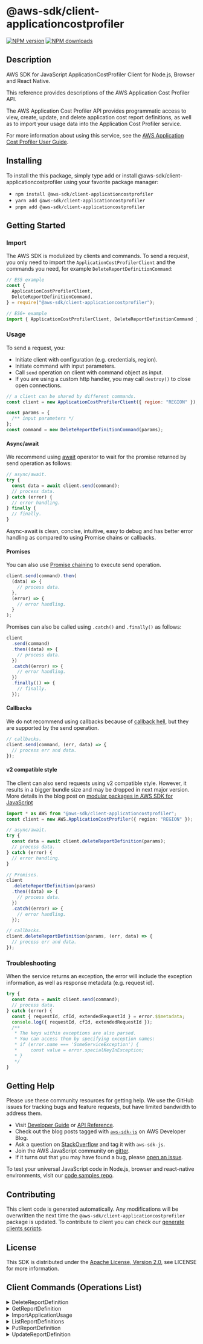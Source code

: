 <!-- generated file, do not edit directly -->

# @aws-sdk/client-applicationcostprofiler

[![NPM version](https://img.shields.io/npm/v/@aws-sdk/client-applicationcostprofiler/latest.svg)](https://www.npmjs.com/package/@aws-sdk/client-applicationcostprofiler)
[![NPM downloads](https://img.shields.io/npm/dm/@aws-sdk/client-applicationcostprofiler.svg)](https://www.npmjs.com/package/@aws-sdk/client-applicationcostprofiler)

## Description

AWS SDK for JavaScript ApplicationCostProfiler Client for Node.js, Browser and React Native.

<p>This reference provides descriptions of the AWS Application Cost Profiler API.</p>
<p>The AWS Application Cost Profiler API provides programmatic access to view, create, update, and delete
application cost report definitions, as well as to import your usage data into the Application Cost Profiler
service.</p>
<p>For more information about using this service, see the <a href="https://docs.aws.amazon.com/application-cost-profiler/latest/userguide/introduction.html">AWS Application Cost
Profiler User Guide</a>.</p>

## Installing

To install the this package, simply type add or install @aws-sdk/client-applicationcostprofiler
using your favorite package manager:

- `npm install @aws-sdk/client-applicationcostprofiler`
- `yarn add @aws-sdk/client-applicationcostprofiler`
- `pnpm add @aws-sdk/client-applicationcostprofiler`

## Getting Started

### Import

The AWS SDK is modulized by clients and commands.
To send a request, you only need to import the `ApplicationCostProfilerClient` and
the commands you need, for example `DeleteReportDefinitionCommand`:

```js
// ES5 example
const {
  ApplicationCostProfilerClient,
  DeleteReportDefinitionCommand,
} = require("@aws-sdk/client-applicationcostprofiler");
```

```ts
// ES6+ example
import { ApplicationCostProfilerClient, DeleteReportDefinitionCommand } from "@aws-sdk/client-applicationcostprofiler";
```

### Usage

To send a request, you:

- Initiate client with configuration (e.g. credentials, region).
- Initiate command with input parameters.
- Call `send` operation on client with command object as input.
- If you are using a custom http handler, you may call `destroy()` to close open connections.

```js
// a client can be shared by different commands.
const client = new ApplicationCostProfilerClient({ region: "REGION" });

const params = {
  /** input parameters */
};
const command = new DeleteReportDefinitionCommand(params);
```

#### Async/await

We recommend using [await](https://developer.mozilla.org/en-US/docs/Web/JavaScript/Reference/Operators/await)
operator to wait for the promise returned by send operation as follows:

```js
// async/await.
try {
  const data = await client.send(command);
  // process data.
} catch (error) {
  // error handling.
} finally {
  // finally.
}
```

Async-await is clean, concise, intuitive, easy to debug and has better error handling
as compared to using Promise chains or callbacks.

#### Promises

You can also use [Promise chaining](https://developer.mozilla.org/en-US/docs/Web/JavaScript/Guide/Using_promises#chaining)
to execute send operation.

```js
client.send(command).then(
  (data) => {
    // process data.
  },
  (error) => {
    // error handling.
  }
);
```

Promises can also be called using `.catch()` and `.finally()` as follows:

```js
client
  .send(command)
  .then((data) => {
    // process data.
  })
  .catch((error) => {
    // error handling.
  })
  .finally(() => {
    // finally.
  });
```

#### Callbacks

We do not recommend using callbacks because of [callback hell](http://callbackhell.com/),
but they are supported by the send operation.

```js
// callbacks.
client.send(command, (err, data) => {
  // process err and data.
});
```

#### v2 compatible style

The client can also send requests using v2 compatible style.
However, it results in a bigger bundle size and may be dropped in next major version. More details in the blog post
on [modular packages in AWS SDK for JavaScript](https://aws.amazon.com/blogs/developer/modular-packages-in-aws-sdk-for-javascript/)

```ts
import * as AWS from "@aws-sdk/client-applicationcostprofiler";
const client = new AWS.ApplicationCostProfiler({ region: "REGION" });

// async/await.
try {
  const data = await client.deleteReportDefinition(params);
  // process data.
} catch (error) {
  // error handling.
}

// Promises.
client
  .deleteReportDefinition(params)
  .then((data) => {
    // process data.
  })
  .catch((error) => {
    // error handling.
  });

// callbacks.
client.deleteReportDefinition(params, (err, data) => {
  // process err and data.
});
```

### Troubleshooting

When the service returns an exception, the error will include the exception information,
as well as response metadata (e.g. request id).

```js
try {
  const data = await client.send(command);
  // process data.
} catch (error) {
  const { requestId, cfId, extendedRequestId } = error.$$metadata;
  console.log({ requestId, cfId, extendedRequestId });
  /**
   * The keys within exceptions are also parsed.
   * You can access them by specifying exception names:
   * if (error.name === 'SomeServiceException') {
   *     const value = error.specialKeyInException;
   * }
   */
}
```

## Getting Help

Please use these community resources for getting help.
We use the GitHub issues for tracking bugs and feature requests, but have limited bandwidth to address them.

- Visit [Developer Guide](https://docs.aws.amazon.com/sdk-for-javascript/v3/developer-guide/welcome.html)
  or [API Reference](https://docs.aws.amazon.com/AWSJavaScriptSDK/v3/latest/index.html).
- Check out the blog posts tagged with [`aws-sdk-js`](https://aws.amazon.com/blogs/developer/tag/aws-sdk-js/)
  on AWS Developer Blog.
- Ask a question on [StackOverflow](https://stackoverflow.com/questions/tagged/aws-sdk-js) and tag it with `aws-sdk-js`.
- Join the AWS JavaScript community on [gitter](https://gitter.im/aws/aws-sdk-js-v3).
- If it turns out that you may have found a bug, please [open an issue](https://github.com/aws/aws-sdk-js-v3/issues/new/choose).

To test your universal JavaScript code in Node.js, browser and react-native environments,
visit our [code samples repo](https://github.com/aws-samples/aws-sdk-js-tests).

## Contributing

This client code is generated automatically. Any modifications will be overwritten the next time the `@aws-sdk/client-applicationcostprofiler` package is updated.
To contribute to client you can check our [generate clients scripts](https://github.com/aws/aws-sdk-js-v3/tree/main/scripts/generate-clients).

## License

This SDK is distributed under the
[Apache License, Version 2.0](http://www.apache.org/licenses/LICENSE-2.0),
see LICENSE for more information.

## Client Commands (Operations List)

<details>
<summary>
DeleteReportDefinition
</summary>

[Command API Reference](https://docs.aws.amazon.com/AWSJavaScriptSDK/v3/latest/clients/client-applicationcostprofiler/classes/deletereportdefinitioncommand.html) / [Input](https://docs.aws.amazon.com/AWSJavaScriptSDK/v3/latest/clients/client-applicationcostprofiler/interfaces/deletereportdefinitioncommandinput.html) / [Output](https://docs.aws.amazon.com/AWSJavaScriptSDK/v3/latest/clients/client-applicationcostprofiler/interfaces/deletereportdefinitioncommandoutput.html)

</details>
<details>
<summary>
GetReportDefinition
</summary>

[Command API Reference](https://docs.aws.amazon.com/AWSJavaScriptSDK/v3/latest/clients/client-applicationcostprofiler/classes/getreportdefinitioncommand.html) / [Input](https://docs.aws.amazon.com/AWSJavaScriptSDK/v3/latest/clients/client-applicationcostprofiler/interfaces/getreportdefinitioncommandinput.html) / [Output](https://docs.aws.amazon.com/AWSJavaScriptSDK/v3/latest/clients/client-applicationcostprofiler/interfaces/getreportdefinitioncommandoutput.html)

</details>
<details>
<summary>
ImportApplicationUsage
</summary>

[Command API Reference](https://docs.aws.amazon.com/AWSJavaScriptSDK/v3/latest/clients/client-applicationcostprofiler/classes/importapplicationusagecommand.html) / [Input](https://docs.aws.amazon.com/AWSJavaScriptSDK/v3/latest/clients/client-applicationcostprofiler/interfaces/importapplicationusagecommandinput.html) / [Output](https://docs.aws.amazon.com/AWSJavaScriptSDK/v3/latest/clients/client-applicationcostprofiler/interfaces/importapplicationusagecommandoutput.html)

</details>
<details>
<summary>
ListReportDefinitions
</summary>

[Command API Reference](https://docs.aws.amazon.com/AWSJavaScriptSDK/v3/latest/clients/client-applicationcostprofiler/classes/listreportdefinitionscommand.html) / [Input](https://docs.aws.amazon.com/AWSJavaScriptSDK/v3/latest/clients/client-applicationcostprofiler/interfaces/listreportdefinitionscommandinput.html) / [Output](https://docs.aws.amazon.com/AWSJavaScriptSDK/v3/latest/clients/client-applicationcostprofiler/interfaces/listreportdefinitionscommandoutput.html)

</details>
<details>
<summary>
PutReportDefinition
</summary>

[Command API Reference](https://docs.aws.amazon.com/AWSJavaScriptSDK/v3/latest/clients/client-applicationcostprofiler/classes/putreportdefinitioncommand.html) / [Input](https://docs.aws.amazon.com/AWSJavaScriptSDK/v3/latest/clients/client-applicationcostprofiler/interfaces/putreportdefinitioncommandinput.html) / [Output](https://docs.aws.amazon.com/AWSJavaScriptSDK/v3/latest/clients/client-applicationcostprofiler/interfaces/putreportdefinitioncommandoutput.html)

</details>
<details>
<summary>
UpdateReportDefinition
</summary>

[Command API Reference](https://docs.aws.amazon.com/AWSJavaScriptSDK/v3/latest/clients/client-applicationcostprofiler/classes/updatereportdefinitioncommand.html) / [Input](https://docs.aws.amazon.com/AWSJavaScriptSDK/v3/latest/clients/client-applicationcostprofiler/interfaces/updatereportdefinitioncommandinput.html) / [Output](https://docs.aws.amazon.com/AWSJavaScriptSDK/v3/latest/clients/client-applicationcostprofiler/interfaces/updatereportdefinitioncommandoutput.html)

</details>
